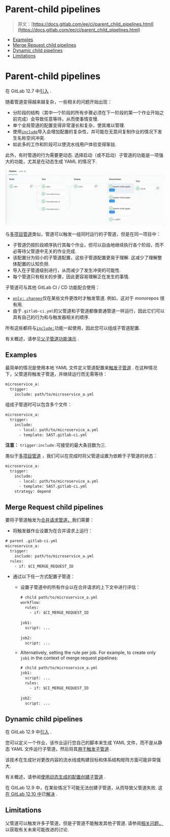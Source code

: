 # Parent-child pipelines

> 原文：[https://docs.gitlab.com/ee/ci/parent_child_pipelines.html](https://docs.gitlab.com/ee/ci/parent_child_pipelines.html)

*   [Examples](#examples)
*   [Merge Request child pipelines](#merge-request-child-pipelines)
*   [Dynamic child pipelines](#dynamic-child-pipelines)
*   [Limitations](#limitations)

# Parent-child pipelines[](#parent-child-pipelines "Permalink")

在 GitLab 12.7 中[引入](https://gitlab.com/gitlab-org/gitlab/-/issues/16094) .

随着管道变得越来越复杂，一些相关的问题开始出现：

*   分阶段的结构（其中一个阶段的所有步骤必须在下一阶段的第一个作业开始之前完成）会导致任意等待，从而使事情变慢.
*   单个全局管道的配置变得非常漫长和复杂，使其难以管理.
*   使用[`include`](yaml/README.html#include)导入会增加配置的复杂性，并可能在无意间复制作业的情况下发生名称空间冲突.
*   如此多的工作和阶段可以使流水线用户体验变得笨拙.

此外，有时管道的行为需要更动态. 选择启动（或不启动）子管道的功能是一项强大的功能，尤其是在动态生成 YAML 的情况下.

[![Parent pipeline graph expanded](img/c5d0cec2b61194796c06f7c2c5294294.png)](img/parent_pipeline_graph_expanded_v12_6.png)

与[多项目管道](multi_project_pipelines.html)类似，管道可以触发一组同时运行的子管道，但是在同一项目中：

*   子管道仍按阶段顺序执行其每个作业，但可以自由地继续执行各个阶段，而不必等待父管道中无关的作业完成.
*   该配置分为较小的子管道配置，这些子管道配置更易于理解. 这减少了理解整体配置的认知负担.
*   导入在子管道级别进行，从而减少了发生冲突的可能性.
*   每个管道只有相关的步骤，因此更容易理解正在发生的事情.

子管道可与其他 GitLab CI / CD 功能配合使用：

*   [`only: changes`](yaml/README.html#onlychangesexceptchanges)仅在某些文件更改时才触发管道. 例如，这对于 monorepos 很有用.
*   由于`.gitlab-ci.yml`的父管道和子管道都像普通管道一样运行，因此它们可以具有自己的行为和与触发器相关的顺序.

所有这些都将与[`include:`](yaml/README.html#include)功能一起使用，因此您可以组成子管道配置.

有关概述，请参见[父子管道功能演示](https://youtu.be/n8KpBSqZNbk) .

## Examples[](#examples "Permalink")

最简单的情况是使用本地 YAML 文件定义管道配置来[触发子管道](yaml/README.html#trigger) . 在这种情况下，父管道将触发子管道，并继续运行而无需等待：

```
microservice_a:
  trigger:
    include: path/to/microservice_a.yml 
```

组成子管道时可以包含多个文件：

```
microservice_a:
  trigger:
    include:
      - local: path/to/microservice_a.yml
      - template: SAST.gitlab-ci.yml 
```

**注意：** `trigger:include:`可接受的最大条目数为三.

类似于[多项目管道](multi_project_pipelines.html#mirroring-status-from-triggered-pipeline) ，我们可以在完成时将父管道设置为依赖于子管道的状​​态：

```
microservice_a:
  trigger:
    include:
      - local: path/to/microservice_a.yml
      - template: SAST.gitlab-ci.yml
    strategy: depend 
```

## Merge Request child pipelines[](#merge-request-child-pipelines "Permalink")

要将子管道触发为[合并请求管道，](merge_request_pipelines/index.html)我们需要：

*   将触发器作业设置为在合并请求上运行：

```
# parent .gitlab-ci.yml
microservice_a:
  trigger:
    include: path/to/microservice_a.yml
  rules:
    - if: $CI_MERGE_REQUEST_ID 
```

*   通过以下任一方式配置子管道：

    *   设置子管道中的所有作业以在合并请求的上下文中进行评估：

        ```
        # child path/to/microservice_a.yml
        workflow:
          rules:
            - if: $CI_MERGE_REQUEST_ID

        job1:
          script: ...

        job2:
          script: ... 
        ```

    *   Alternatively, setting the rule per job. For example, to create only `job1` in the context of merge request pipelines:

        ```
        # child path/to/microservice_a.yml
        job1:
          script: ...
          rules:
            - if: $CI_MERGE_REQUEST_ID

        job2:
          script: ... 
        ```

## Dynamic child pipelines[](#dynamic-child-pipelines "Permalink")

在 GitLab 12.9 中[引入](https://gitlab.com/gitlab-org/gitlab/-/issues/35632) .

您可以定义一个作业，该作业运行您自己的脚本来生成 YAML 文件，而不是从静态 YAML 文件运行子管道，然后将其[用于触发子管道](yaml/README.html#trigger-child-pipeline-with-generated-configuration-file) .

该技术在生成针对更改内容的流水线或构建目标和体系结构矩阵方面可能非常强大.

有关概述，请参阅[使用动态生成的配置创建子管道](https://youtu.be/nMdfus2JWHM) .

在 GitLab 12.9 中，在某些情况下可能无法创建子管道，从而导致父管道失败. 这[在 GitLab 12.10 中](https://gitlab.com/gitlab-org/gitlab/-/issues/209070)已[解决](https://gitlab.com/gitlab-org/gitlab/-/issues/209070) .

## Limitations[](#limitations "Permalink")

父管道可以触发许多子管道，但是子管道不能触发其他子管道. 请参阅[相关问题，](https://gitlab.com/gitlab-org/gitlab/-/issues/29651)以获取有关未来可能改进的讨论.